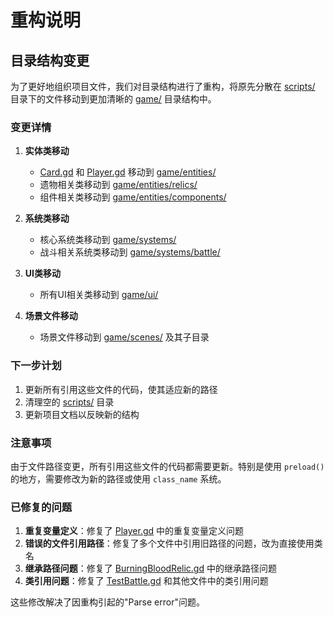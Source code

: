 # 重构说明

## 目录结构变更

为了更好地组织项目文件，我们对目录结构进行了重构，将原先分散在 [scripts/](file:///D:/Second/sen/scripts/core/Field.gd) 目录下的文件移动到更加清晰的 [game/](file:///D:/Second/sen/game/scenes/TestBattle.tscn) 目录结构中。

### 变更详情

1. **实体类移动**
   - [Card.gd](file:///D:/Second/sen/game/entities/Card.gd) 和 [Player.gd](file:///D:/Second/sen/game/entities/Player.gd) 移动到 [game/entities/](file:///D:/Second/sen/game/entities/)
   - 遗物相关类移动到 [game/entities/relics/](file:///D:/Second/sen/game/entities/relics/)
   - 组件相关类移动到 [game/entities/components/](file:///D:/Second/sen/game/entities/components/)

2. **系统类移动**
   - 核心系统类移动到 [game/systems/](file:///D:/Second/sen/game/systems/)
   - 战斗相关系统类移动到 [game/systems/battle/](file:///D:/Second/sen/game/systems/battle/)

3. **UI类移动**
   - 所有UI相关类移动到 [game/ui/](file:///D:/Second/sen/game/ui/)

4. **场景文件移动**
   - 场景文件移动到 [game/scenes/](file:///D:/Second/sen/game/scenes/) 及其子目录

### 下一步计划

1. 更新所有引用这些文件的代码，使其适应新的路径
2. 清理空的 [scripts/](file:///D:/Second/sen/scripts/core/Field.gd) 目录
3. 更新项目文档以反映新的结构

### 注意事项

由于文件路径变更，所有引用这些文件的代码都需要更新。特别是使用 `preload()` 的地方，需要修改为新的路径或使用 `class_name` 系统。

### 已修复的问题

1. **重复变量定义**：修复了 [Player.gd](file:///D:/Second/sen/game/entities/Player.gd) 中的重复变量定义问题
2. **错误的文件引用路径**：修复了多个文件中引用旧路径的问题，改为直接使用类名
3. **继承路径问题**：修复了 [BurningBloodRelic.gd](file:///D:/Second/sen/game/entities/relics/BurningBloodRelic.gd) 中的继承路径问题
4. **类引用问题**：修复了 [TestBattle.gd](file:///D:/Second/sen/game/systems/battle/TestBattle.gd) 和其他文件中的类引用问题

这些修改解决了因重构引起的"Parse error"问题。